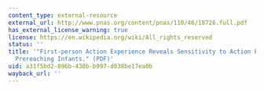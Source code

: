 ```yaml
---
content_type: external-resource
external_url: http://www.pnas.org/content/pnas/110/46/18728.full.pdf
has_external_license_warning: true
license: https://en.wikipedia.org/wiki/All_rights_reserved
status: ''
title: '"First-person Action Experience Reveals Sensitivity to Action Efficiency in
  Prereaching Infants." (PDF)'
uid: a31f5bd2-896b-430b-b997-d038be17ea0b
wayback_url: ''
---
```

